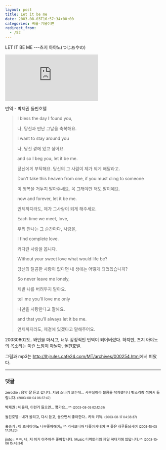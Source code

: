 ```yaml
---
layout: post
title: Let it be me
date: 2003-08-03T16:57:34+00:00
categories: 귀를-기울이면
redirect_from:
  - /52
---
```


LET IT BE ME ---츠지 아야노(つじあやの)

<embed src="http://www.youtube.com/v/CzhOeu7F95M&amp;hl=ko&amp;fs=1" type="application/x-shockwave-flash" allowfullscreen="true" ></embed>

번역 - 박제권 돌핀호텔

<DIV class=box>

<BLOCKQUOTE>

<DIV class=box>I bless the day I found you,

나, 당신과 만난 그날을 축복해요.

I want to stay around you

나, 당신 곁에 있고 싶어요.

and so I beg you, let it be me.

당신에게 부탁해요. 당신의 그 사람이 제가 되게 해달라고.

Don't take this heaven from one, if you must cling to someone

이 행복을 거두지 말아주세요. 꼭 그래야만 해도 말이예요.

now and forever, let it be me.

언제까지라도, 제가 그사람이 되게 해주세요.

Each time we meet, love,

우리 만나는 그 순간마다, 사랑을,

I find complete love.

커다란 사랑을 봅니다.

Without your sweet love what would life be?

당신의 달콤한 사랑이 없다면 내 생애는 어떻게 되었겠습니까?

So never leave me lonely,

제발 나를 버려두지 말아요.

tell me you'll love me only

나만을 사랑한다고 말해요.

and that you'll always let it be me.

언제까지라도, 제곁에 있겠다고 말해주어요.</DIV></BLOCKQUOTE>

20030802토. 와인을 마시고, 너무 감정적인 번역이 되어버렸다. 하지만, 츠지 아야노의 목소리는 이런 느낌이 아닐까. 돌핀호텔.

그림과 mp3는 <A href="http://lhjrules.cafe24.com/MT/archives/000254.html">http://lhjrules.cafe24.com/MT/archives/000254.html</A>에서 퍼왔다.</DIV>

* * *

### 댓글



<!--- cmt:92 --->
<!--- mail: --->
<!--- parent:0 --->

<small class=comment>zerodie : 음악 잘 듣고 갑니다. 지금 소나기 오는데... 사무실이라 볼륨을 작게했더니 빗소리랑 섞여서 들립니다. <small>(2003-08-04 06:37:47)</small></small>


<!--- cmt:93 --->
<!--- mail: --->
<!--- parent:0 --->

<small class=comment>박제권 : 비올때, 이런거 들으면... 뿅가요...^^ <small>(2003-08-05 02:12:31)</small></small>


<!--- cmt:94 --->
<!--- mail: --->
<!--- parent:0 --->

<small class=comment>돌핀호텔 : 내가 올리고, 다시 듣고, 들으면서 좋아한다.. 키득 키득. <small>(2003-08-17 04:36:37)</small></small>


<!--- cmt:95 --->
<!--- mail: --->
<!--- parent:0 --->

<small class=comment>홍승기 : 아 츠지아야노 너무좋아해여;;  ^^ 가사보니까 더좋아지네여 ㅋ 좋은 하루들되세여 <small>(2003-10-05 17:01:20)</small></small>


<!--- cmt:96 --->
<!--- mail: --->
<!--- parent:0 --->

<small class=comment>jinto : ㅋㅋ, 네, 저 이거 아주아주 좋아합니다. Music 디렉토리의 제일 꼭대기에 있답니다.^^ <small>(2003-10-06 15:48:34)</small></small>

